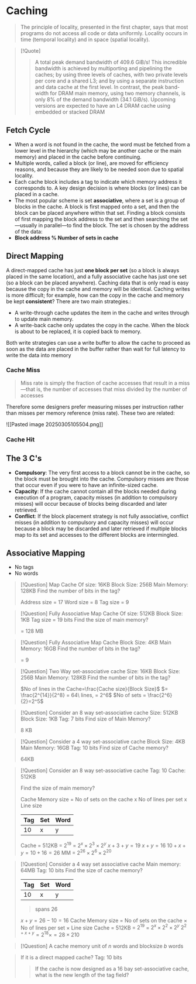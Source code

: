 # Caching

>  The principle of locality, presented in the first chapter, says that most programs do not access all code or data uniformly. Locality occurs in time (temporal locality) and in space (spatial locality).

> [!Quote]
>
> >  A total peak demand bandwidth of 409.6 GiB/s! This incredible bandwidth is achieved by multiporting and pipelining the caches; by using three levels of caches, with two private levels per core and a shared L3; and by using a separate instruction and data cache at the first level. In contrast, the peak band- width for DRAM main memory, using two memory channels, is only 8% of the demand bandwidth (34.1 GiB/s). Upcoming versions are expected to have an L4 DRAM cache using embedded or stacked DRAM

## Fetch Cycle

- When a word is not found in the cache, the word must be fetched from a lower level in the hierarchy (which may be another cache or the main memory) and placed in the cache before continuing.
- Multiple words, called a block (or line), are moved for efficiency reasons, and because they are likely to be needed soon due to spatial locality.
- Each cache block includes a tag to indicate which memory address it corresponds to. A key design decision is where blocks (or lines) can be placed in a cache.
- The most popular scheme is set **associative**, where a set is a group of blocks in the cache. A block is first mapped onto a set, and then the block can be placed anywhere within that set. Finding a block consists of first mapping the block address to the set and then searching the set—usually in parallel—to find the block. The set is chosen by the address of the data:
- **Block address $\%$ Number of sets in cache**

## Direct Mapping

A direct-mapped cache has just **one block per set** (so a block is always placed in the same location), and a fully associative cache has just one set (so a block can be placed anywhere). Caching data that is only read is easy because the copy in the cache and memory will be identical. Caching writes is more difficult; for example, how can the copy in the cache and memory be kept **consistent**? There are two main strategies.:

- A write-through cache updates the item in the cache and writes through to update main memory.
- A write-back cache only updates the copy in the cache. When the block is about to be replaced, it is copied back to memory.

Both write strategies can use a write buffer to allow the cache to proceed as soon as the data are placed in the buffer rather than wait for full latency to write the data into memory

### Cache Miss

> Miss rate is simply the fraction of cache accesses that result in a miss—that is, the number of accesses that miss divided by the number of accesses

Therefore some designers prefer measuring misses per instruction rather than misses per memory reference (miss rate). These two are related:

![[Pasted image 20250305105504.png]]

### Cache Hit

## The 3 C's

- **Compulsory**: The very first access to a block cannot be in the cache, so the block must be brought into the cache. Compulsory misses are those that occur even if you were to have an infinite-sized cache.
- **Capacity**: If the cache cannot contain all the blocks needed during execution of a program, capacity misses (in addition to compulsory misses) will occur because of blocks being discarded and later retrieved.
- **Conflict**: If the block placement strategy is not fully associative, conflict misses (in addition to compulsory and capacity misses) will occur because a block may be discarded and later retrieved if multiple blocks map to its set and accesses to the different blocks are intermingled.

## Associative Mapping

- No tags
- No words

> [!Question] Map Cache
> Of size: 16KB
> Block Size: 256B
> Main Memory: 128KB
> Find the number of bits in the tag?
>
> Address size = $17$
> Word size = $8$
> Tag size = $9$

> [!Question] Fully Associative Map Cache
> Of size: 512KB
> Block Size: 1KB
> Tag size = 19 bits
> Find the size of main memory?
>
>= 128 MB

> [!Question] Fully Associative Map Cache
> Block Size: 4KB
> Main Memory: 16GB
> Find the number of bits in the tag?
>
> = 9

> [!Question] Two Way set-associative cache
> Size: 16KB
> Block Size: 256B
> Main Memory: 128KB
> Find the number of bits in the tag?
>
> $No of lines in the Cache=\frac{Cache size}{Block Size}$
> $= \frac{2^{14}}{2^8} = 64\ lines, = 2^6$
> $No of sets = \frac{2^6}{2}=2^5$

> [!Question] Consider an 8 way set-associative cache
> Size: 512KB
> Block Size: 1KB
> Tag: 7 bits
> Find size of Main Memory?
>
> 8 KB

> [!Question] Consider a 4 way set-associative cache
> Block Size: 4KB
> Main Memory: 16GB
> Tag: 10 bits
> Find size of Cache memory?
>
> 64KB

> [!Question] Consider an 8 way set-associative cache
> Tag: 10
> Cache: 512KB
>
> Find the size of main memory?
>
> Cache Memory size = No of sets on the cache x No of lines per set x Line size
>
> | Tag | Set | Word |
> | --- | --- | ---- |
> | 10  | x   | y    |
>
> Cache = 512KB = $2^{19}$ = $2^{x} \times 2^3 \times 2^y$
> $x+3+y = 19$
> $x+y = 16$
> $10+x+y=10+16=26$
> MM = $2^{26} \times 2^6 \times 2^{20}$

> [!Question] Consider a 4 way set associative cache
> Main memory: 64MB
> Tag: 10 bits
> Find the size of cache memory?
>
> | Tag | Set | Word |
> | --- | --- | ---- |
> | 10  | x   | y    |
> >
> > spans 26
>
> $x+y=26-10=16$
> Cache Memory size = No of sets on the cache $\times$ No of lines per set $\times$ Line size
> Cache = 512KB = $2^{19}$ = $2^{x} \times 2^2 \times 2^y$
> $2^{2+x+y}=2^{18}\times = 2{8} \times 2{10}$

> [!Question] A cache memory unit of $n$ words and blocksize $b$ words

> If it is a direct mapped cache?
> Tag: 10 bits
>
>> If the cache is now designed as a $16$ bay set-associative cache, what is the new length of the tag field?